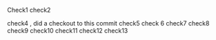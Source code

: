 Check1
check2

check4 , did a checkout to this commit
check5
check 6
check7
check8
check9
check10
check11
check12
check13
